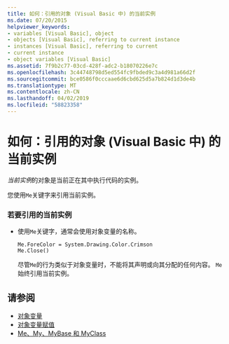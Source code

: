 ```yaml
---
title: 如何：引用的对象 (Visual Basic 中) 的当前实例
ms.date: 07/20/2015
helpviewer_keywords:
- variables [Visual Basic], object
- objects [Visual Basic], referring to current instance
- instances [Visual Basic], referring to current
- current instance
- object variables [Visual Basic]
ms.assetid: 7f9b2c77-03cd-428f-adc2-b18070226e7c
ms.openlocfilehash: 3c44748798d5ed554fc9fbded9c3a4d981a66d2f
ms.sourcegitcommit: bce0586f0cccaae6d6cbd625d5a7b824d1d3de4b
ms.translationtype: MT
ms.contentlocale: zh-CN
ms.lasthandoff: 04/02/2019
ms.locfileid: "58823358"
---
```

# <a name="how-to-refer-to-the-current-instance-of-an-object-visual-basic"></a>如何：引用的对象 (Visual Basic 中) 的当前实例
*当前实例*的对象是当前正在其中执行代码的实例。  
  
 您使用`Me`关键字来引用当前实例。  
  
### <a name="to-refer-to-the-current-instance"></a>若要引用的当前实例  
  
-   使用`Me`关键字，通常会使用对象变量的名称。  
  
    ```  
    Me.ForeColor = System.Drawing.Color.Crimson  
    Me.Close()  
    ```  
  
     尽管`Me`的行为类似于对象变量时，不能将其声明或向其分配的任何内容。 `Me` 始终引用当前实例。  
  
## <a name="see-also"></a>请参阅

- [对象变量](../../../../visual-basic/programming-guide/language-features/variables/object-variables.md)
- [对象变量赋值](../../../../visual-basic/programming-guide/language-features/variables/object-variable-assignment.md)
- [Me、My、MyBase 和 MyClass](../../../../visual-basic/programming-guide/program-structure/me-my-mybase-and-myclass.md)
